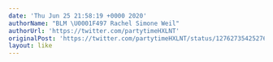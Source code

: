```yaml
---
date: 'Thu Jun 25 21:58:19 +0000 2020'
authorName: "BLM \U0001F497 Rachel Simone Weil"
authorUrl: 'https://twitter.com/partytimeHXLNT'
originalPost: 'https://twitter.com/partytimeHXLNT/status/1276273542527672320'
layout: like
---
```

